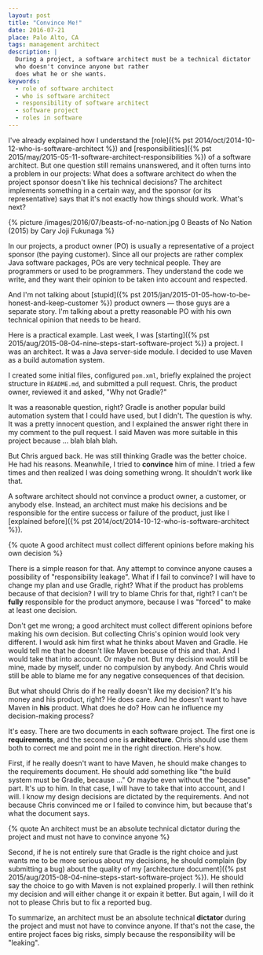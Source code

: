 ```yaml
---
layout: post
title: "Convince Me!"
date: 2016-07-21
place: Palo Alto, CA
tags: management architect
description: |
  During a project, a software architect must be a technical dictator
  who doesn't convince anyone but rather
  does what he or she wants.
keywords:
  - role of software architect
  - who is software architect
  - responsibility of software architect
  - software project
  - roles in software
---
```


I've already explained how I understand
the [role]({% pst 2014/oct/2014-10-12-who-is-software-architect %})
and [responsibilities]({% pst 2015/may/2015-05-11-software-architect-responsibilities %})
of a software architect.
But one question still remains unanswered, and it often turns into a problem
in our projects: What does a software architect do when the project
sponsor doesn't like his technical decisions? The architect implements
something in a certain way, and the sponsor (or its representative) says
that it's not exactly how things should work. What's next?

<!--more-->

{% picture /images/2016/07/beasts-of-no-nation.jpg 0 Beasts of No Nation (2015) by Cary Joji Fukunaga %}

In our projects, a product owner (PO) is usually a representative of
a project sponsor (the paying customer). Since all our projects are rather
complex Java software packages, POs are very technical people. They
are programmers or used to be programmers. They understand the code
we write, and they want their opinion to be taken into account and
respected.

And I'm not talking about [stupid]({% pst 2015/jan/2015-01-05-how-to-be-honest-and-keep-customer %})
product owners &mdash; those guys are a separate story. I'm talking about a pretty
reasonable PO with his own technical opinion that needs to be heard.

Here is a practical example. Last week, I was
[starting]({% pst 2015/aug/2015-08-04-nine-steps-start-software-project %}) a project.
I was an architect. It was a Java server-side module. I decided to use
Maven as a build automation system.

I created some initial files, configured `pom.xml`, briefly explained the
project structure in `README.md`, and submitted a pull request. Chris, the product
owner, reviewed it and asked, "Why not Gradle?"

It was a reasonable question, right? Gradle is another popular build
automation system that I could have used, but I didn't. The question
is why. It was a pretty innocent question, and I explained the answer right there
in my comment to the pull request. I said Maven was more suitable in
this project because ... blah blah blah.

But Chris argued back. He was still thinking Gradle was the better choice.
He had his reasons. Meanwhile, I tried to **convince** him of mine. I tried a few times
and then realized I was doing something wrong. It shouldn't work like that.

A software architect should not convince a product owner, a customer, or anybody
else. Instead, an architect must make his decisions and be responsible for the
entire success or failure of the product, just like I
[explained before]({% pst 2014/oct/2014-10-12-who-is-software-architect %}).

{% quote A good architect must collect different opinions before making his own decision %}

There is a simple reason for that. Any attempt to convince anyone
causes a possibility of "responsibility leakage". What if I fail to convince?
I will have to change my plan and use Gradle, right? What if the product
has problems because of that decision? I will try to blame Chris for that,
right? I can't be **fully** responsible for the product anymore, because I was
"forced" to make at least one decision.

Don't get me wrong; a good architect must collect different opinions before
making his own decision. But collecting Chris's opinion would look very
different. I would ask him first what he thinks about Maven and Gradle.
He would tell me that he doesn't like Maven because of this and that. And I
would take that into account. Or maybe not. But my decision would still be
mine, made by myself, under no compulsion by anybody. And Chris would still
be able to blame me for any negative consequences of that decision.

But what should Chris do if he really doesn't like my decision? It's his
money and his product, right? He does care. And he doesn't want to have
Maven in **his** product. What does he do? How can he influence my
decision-making process?

It's easy. There are two documents in each software project. The first one is
**requirements**, and the second one is **architecture**. Chris should use them both
to correct me and point me in the right direction. Here's how.

First, if he really doesn't want to have Maven,
he should make changes to the requirements document. He should
add something like "the build system must be Gradle, because ..."
Or maybe even without the "because" part. It's up to him.
In that case, I will have to take that into account, and I will.
I know my design decisions are dictated by the requirements.
And not because Chris convinced me or I failed to convince him, but because
that's what the document says.

{% quote An architect must be an absolute technical dictator during the project and must not have to convince anyone %}

Second, if he is not entirely sure that Gradle is the right choice
and just wants me to be more serious about my decisions, he should
complain (by submitting a bug) about the quality of my
[architecture document]({% pst 2015/aug/2015-08-04-nine-steps-start-software-project %}).
He should say the choice to go with Maven is not explained
properly. I will then rethink my decision and will either change
it or expain it better. But again, I will do it not to please
Chris but to fix a reported bug.

To summarize, an architect must be an absolute technical **dictator**
during the project and must not have to convince anyone. If that's not the case,
the entire project faces big risks, simply because the responsibility
will be "leaking".
